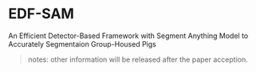 # EDF-SAM
An Efficient Detector-Based Framework with Segment Anything Model to Accurately Segmentaion Group-Housed Pigs

> notes: other information will be released after the paper acception.

